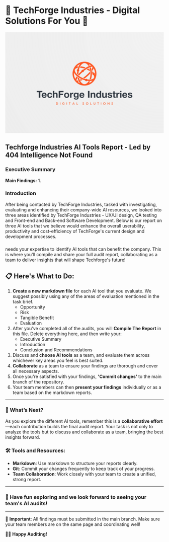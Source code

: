 # 🤖 TechForge Industries - Digital Solutions For You 🤖
![aitools1](./Images/ForgeIndustries.png)

## Techforge Industries AI Tools Report - Led by 404 Intelligence Not Found

### Executive Summary
**Main Findings:**
1. 

### Introduction
After being contacted by TechForge Industries, tasked with investigating, evaluating and enhancing their company-wide AI resources, we looked into three areas identified by TechForge Industries - UX/UI design, QA testing and Front-end and Back-end Software Development.  Below is our report on three AI tools that we believe would enhance the overall userability, productivity and cost-efficiency of TechForge's current design and development processes.

###  


needs your expertise to identify AI tools that can benefit the company. This is where you'll compile and share your full audit report, collaborating as a team to deliver insights that will shape Techforge's future!

## 📋 Here's What to Do:

1. **Create a new markdown file** for each AI tool that you evaluate. We suggest possibly using any of the areas of evaluation mentioned in the task brief.
      - Opportunity
      - Risk
      - Tangible Benefit
      - Evaluation
2. After you've completed all of the audits, you will **Compile The Report** in this file. Delete everything here, and then write your:
      - Executive Summary
      - Introduction
      - Conclusion and Recommendations
3. Discuss and **choose AI tools** as a team, and evaluate them across whichever key areas you feel is best suited.
4. **Collaborate** as a team to ensure your findings are thorough and cover all necessary aspects.
5. Once you're satisfied with your findings, **'Commit changes'** to the main branch of the repository.
6. Your team members can then **present your findings** individually or as a team based on the markdown reports.

---

### 🌟 What’s Next?

As you explore the different AI tools, remember this is a **collaborative effort**—each contribution builds the final audit report. Your task is not only to analyze the tools but to discuss and collaborate as a team, bringing the best insights forward.

### 🛠 Tools and Resources:
- **Markdown**: Use markdown to structure your reports clearly.
- **Git**: Commit your changes frequently to keep track of your progress.
- **Team Collaboration**: Work closely with your team to create a unified, strong report.

---

### 🎯 Have fun exploring and we look forward to seeing your team's AI audits!

---

🚨 **Important**: All findings must be submitted in the main branch. Make sure your team members are on the same page and coordinating well!

👩‍💻 **Happy Auditing!**
